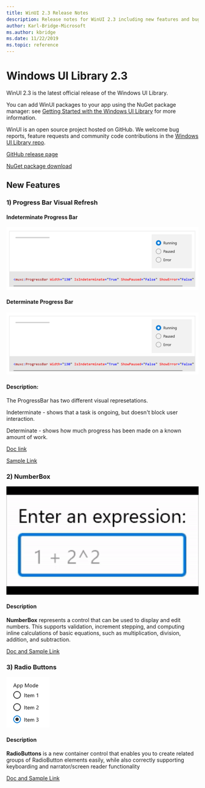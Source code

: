 ```yaml
---
title: WinUI 2.3 Release Notes
description: Release notes for WinUI 2.3 including new features and bug fixes.
author: Karl-Bridge-Microsoft
ms.author: kbridge
ms.date: 11/22/2019
ms.topic: reference
---
```


# Windows UI Library 2.3

WinUI 2.3 is the latest official release of the Windows UI Library.

You can add WinUI packages to your app using the NuGet package manager: see [Getting Started with the Windows UI Library](../getting-started.md) for more information.

WinUI is an open source project hosted on GitHub. We welcome bug reports, feature requests and community code contributions in the [Windows UI Library repo](https://aka.ms/winui).

[GitHub release page](https://github.com/microsoft/microsoft-ui-xaml/releases)

[NuGet package download](https://www.nuget.org/packages/Microsoft.UI.Xaml)

## New Features 

### 1) Progress Bar Visual Refresh

#### Indeterminate Progress Bar 

![Example](../images/IndeterminateProgressBar.gif)

#### Determinate Progress Bar

![Example](../images/IndeterminateProgressBar.gif)

#### Description: 
The ProgressBar has two different visual represetations.

Indeterminate - shows that a task is ongoing, but doesn't block user interaction. 

Determinate - shows how much progress has been made on a known amount of work. 

[Doc link](https://docs.microsoft.com/windows/uwp/design/controls-and-patterns/progress-controls) 

[Sample Link](https://docs.microsoft.com/windows/uwp/design/controls-and-patterns/progress-controls#examples)


### 2) NumberBox

![Example](../images/NumberBoxGif.gif)

#### Description 
**NumberBox** represents a control that can be used to display and edit numbers. This supports validation, increment stepping, and computing inline calculations of basic equations, such as multiplication, division, addition, and subtraction.

[Doc and Sample Link](https://github.com/microsoft/microsoft-ui-xaml-specs/blob/e016c9baa154d76ba3f61d2692af97fe6c0613b6/active/NumberBox/NumberBox.md)


### 3) Radio Buttons

![Example](../images/RadioButtons.png)

#### Description 
**RadioButtons** is a new container control that enables you to create related groups of RadioButton elements easily, while also correctly supporting keyboarding and narrator/screen reader functionality

[Doc and Sample Link](https://github.com/microsoft/microsoft-ui-xaml-specs/blob/c8d3d3668af546091656dfc37436b13cd062f52d/active/radiobuttons/RadioButtons_Spec.md)
